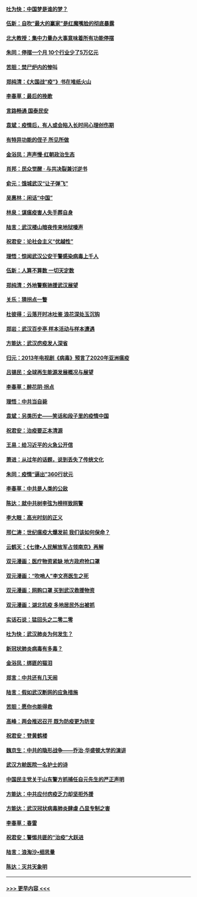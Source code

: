 #### [吐为快：中国梦是谁的梦？](../pages/nsc993/n11906564.md?t=03020931) 
#### [伍新：自吹“最大的赢家”是红魔嘴脸的彻底暴露](../pages/nsc993/n11906407.md?t=03020931) 
#### [北大教授：集中力量办大事意味着所有功能停摆](../pages/nsc993/n11904800.md?t=03020931) 
#### [朱同：停摆一个月 10个行业少了5万亿元](../pages/nsc993/n11904498.md?t=03020931) 
#### [苦胆：焚尸炉内的惨叫](../pages/nsc993/n11904479.md?t=03020931) 
#### [郑纯清：《大国战“疫”》书在堆纸火山](../pages/nsc993/n11904450.md?t=03020931) 
#### [李春草：最后的挽歌](../pages/nsc993/n11904441.md?t=03020931) 
#### [言路畅通 国泰民安](../pages/nsc993/n11904222.md?t=03020931) 
#### [袁斌：疫情后，有人或会陷入长时间心理创伤期](../pages/nsc993/n11901514.md?t=03020931) 
#### [有特异功能的侄子 所见所做](../pages/nsc993/n11901154.md?t=03020931) 
#### [金浴凤：声声慢‧红朝政治生态](../pages/nsc993/n11899553.md?t=03020931) 
#### [肖邦：民众觉醒 · 与共决裂兼讨逆书](../pages/nsc993/n11898435.md?t=03020931) 
#### [俞元：饿城武汉“让子弹飞”](../pages/nsc993/n11898344.md?t=03020931) 
#### [吴惠林：闲话“中国”](../pages/nsc993/n11898182.md?t=03020931) 
#### [林泉：谋瘟疫害人失手葬自身](../pages/nsc993/n11897892.md?t=03020931) 
#### [陆言：武汉楼山暗夜传来地狱嚎声](../pages/nsc993/n11897033.md?t=03020931) 
#### [祝君安：论社会主义“优越性”](../pages/nsc993/n11897005.md?t=03020931) 
#### [理悟：惊闻武汉公安干警感染病毒上千人](../pages/nsc993/n11896947.md?t=03020931) 
#### [伍新：人算不算数 一切天定数](../pages/nsc993/n11893372.md?t=03020931) 
#### [郑纯清：外地警察驰援武汉展望](../pages/nsc993/n11893115.md?t=03020931) 
#### [关乐：猜拐点一瞥](../pages/nsc993/n11893020.md?t=03020931) 
#### [杜彼得：云落开时冰吐鉴 浪花深处玉沉钩](../pages/nsc993/n11892107.md?t=03020931) 
#### [郑岩：武汉百步亭 样本活动与样本遭遇](../pages/nsc993/n11892310.md?t=03020931) 
#### [方能达：武汉疠疫发人深省](../pages/nsc993/n11891376.md?t=03020931) 
#### [归元：2013年电视剧《病毒》预言了2020年亚洲瘟疫](../pages/nsc993/n11891126.md?t=03020931) 
#### [吕锡民：全球再生能源发展概况与展望](../pages/nsc993/n11890613.md?t=03020931) 
#### [李春草：醉花阴·拐点](../pages/nsc993/n11890567.md?t=03020931) 
#### [理悟：中共当自毙](../pages/nsc993/n11890559.md?t=03020931) 
#### [袁斌：另类历史——笑话和段子里的疫情中国](../pages/nsc993/n11889243.md?t=03020931) 
#### [祝君安：治疫要正本清源](../pages/nsc993/n11889085.md?t=03020931) 
#### [王易：给习近平的火急公开信](../pages/nsc993/n11888225.md?t=03020931) 
#### [萧进：从过年的话题，说到丢失了传统文化](../pages/nsc993/n11887732.md?t=03020931) 
#### [朱同：疫情“逼出”360行状元](../pages/nsc993/n11887678.md?t=03020931) 
#### [李春草：中共是人类的公敌](../pages/nsc993/n11887656.md?t=03020931) 
#### [陈达：就中共树李弦为榜样致网警](../pages/nsc993/n11887625.md?t=03020931) 
#### [李大眼：高光时刻的正义](../pages/nsc993/n11887585.md?t=03020931) 
#### [邢仁涛：世纪瘟疫大爆发前 我们该如何保命？](../pages/nsc993/n11887535.md?t=03020931) 
#### [云鹤天：《七律▪人民解放军占领南京》再解](../pages/nsc993/n11887524.md?t=03020931) 
#### [双元漫画：医疗物资紧缺 地方政府抢口罩](../pages/nsc993/n11884744.md?t=03020931) 
#### [双元漫画：“吹哨人”李文亮医生之死](../pages/nsc993/n11884705.md?t=03020931) 
#### [双元漫画：网购口罩 买到武汉救援物资](../pages/nsc993/n11884670.md?t=03020931) 
#### [双元漫画：湖北抗疫 多地居民外出被抓](../pages/nsc993/n11884643.md?t=03020931) 
#### [实话石说：猛回头之二零二零](../pages/nsc993/n11883968.md?t=03020931) 
#### [吐为快：武汉肺炎为何发生？](../pages/nsc993/n11882180.md?t=03020931) 
#### [新冠状肺炎病毒有多毒？](../pages/nsc993/n11881790.md?t=03020931) 
#### [金浴凤：绑匪的猫泪](../pages/nsc993/n11880664.md?t=03020931) 
#### [郑言：中共还有几天闹](../pages/nsc993/n11880645.md?t=03020931) 
#### [陆言：假如武汉断网的应急措施](../pages/nsc993/n11880619.md?t=03020931) 
#### [苦胆：愿你也能得救](../pages/nsc993/n11880601.md?t=03020931) 
#### [高峰：两会推迟召开  既为防疫更为防变](../pages/nsc993/n11879977.md?t=03020931) 
#### [祝君安：登黄鹤楼](../pages/nsc993/n11880583.md?t=03020931) 
#### [魏京生：中共的隐形战争——乔治‧华盛顿大学的演讲](../pages/nsc993/n11879765.md?t=03020931) 
#### [武汉方舱医院一名护士的诗](../pages/nsc993/n11878480.md?t=03020931) 
#### [中国民主党关于山东警方抓捕任自元先生的严正声明](../pages/nsc993/n11877506.md?t=03020931) 
#### [方能达：中共应付疠疫乏力却坚拒外援](../pages/nsc993/n11877497.md?t=03020931) 
#### [方能达：武汉冠状病毒肺炎肆虐 凸显专制之害](../pages/nsc993/n11877475.md?t=03020931) 
#### [李春草：春雷](../pages/nsc993/n11876287.md?t=03020931) 
#### [祝君安：警惕共匪的“治疫”大跃进](../pages/nsc993/n11876084.md?t=03020931) 
#### [陆言：浪淘沙•细思量](../pages/nsc993/n11876071.md?t=03020931) 
#### [陈达：灭共天象明](../pages/nsc993/n11876063.md?t=03020931) 

----
#### [ >>> 更早内容 <<< ](../indexes/nsc993-earlier.md)
